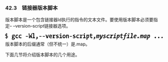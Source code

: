 ### 42.3　链接器版本脚本

版本脚本是一个包含链接器ld执行的指令的文本文件。要使用版本脚本必须要指定– –version–script链接器选项。



![1094.png](../images/1094.png)
版本脚本的后缀通常（但不统一）是.map。

下面几节将介绍版本脚本的几个用途。

